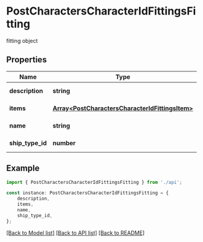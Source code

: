 # PostCharactersCharacterIdFittingsFitting

fitting object

## Properties

Name | Type | Description | Notes
------------ | ------------- | ------------- | -------------
**description** | **string** | description string | [default to undefined]
**items** | [**Array&lt;PostCharactersCharacterIdFittingsItem&gt;**](PostCharactersCharacterIdFittingsItem.md) | items array | [default to undefined]
**name** | **string** | name string | [default to undefined]
**ship_type_id** | **number** | ship_type_id integer | [default to undefined]

## Example

```typescript
import { PostCharactersCharacterIdFittingsFitting } from './api';

const instance: PostCharactersCharacterIdFittingsFitting = {
    description,
    items,
    name,
    ship_type_id,
};
```

[[Back to Model list]](../README.md#documentation-for-models) [[Back to API list]](../README.md#documentation-for-api-endpoints) [[Back to README]](../README.md)
